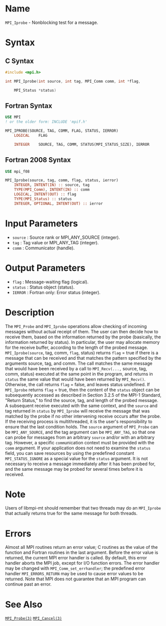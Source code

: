 # Name

`MPI_Iprobe` - Nonblocking test for a message.

# Syntax

## C Syntax

```c
#include <mpi.h>

int MPI_Iprobe(int source, int tag, MPI_Comm comm, int *flag,

    MPI_Status *status)
```

## Fortran Syntax

```fortran
USE MPI
! or the older form: INCLUDE 'mpif.h'

MPI_IPROBE(SOURCE, TAG, COMM, FLAG, STATUS, IERROR)
    LOGICAL    FLAG

    INTEGER    SOURCE, TAG, COMM, STATUS(MPI_STATUS_SIZE), IERROR
```

## Fortran 2008 Syntax

```fortran
USE mpi_f08

MPI_Iprobe(source, tag, comm, flag, status, ierror)
    INTEGER, INTENT(IN) :: source, tag
    TYPE(MPI_Comm), INTENT(IN) :: comm
    LOGICAL, INTENT(OUT) :: flag
    TYPE(MPI_Status) :: status
    INTEGER, OPTIONAL, INTENT(OUT) :: ierror
```


# Input Parameters

* `source` : Source rank or MPI_ANY_SOURCE (integer).
* `tag` : Tag value or MPI_ANY_TAG (integer).
* `comm` : Communicator (handle).

# Output Parameters

* `flag` : Message-waiting flag (logical).
* `status` : Status object (status).
* `IERROR` : Fortran only: Error status (integer).

# Description

The `MPI_Probe` and `MPI_Iprobe` operations allow checking of incoming
messages without actual receipt of them. The user can then decide how to
receive them, based on the information returned by the probe (basically,
the information returned by status). In particular, the user may
allocate memory for the receive buffer, according to the length of the
probed message.
`MPI_Iprobe(source`, tag, comm, `flag`, status) returns `flag` = true if there
is a message that can be received and that matches the pattern specified
by the arguments source, tag, and comm. The call matches the same
message that would have been received by a call to `MPI_Recv(...,`
source, tag, comm, status) executed at the same point in the program,
and returns in `status` the same value that would have been returned by
`MPI_Recv()`. Otherwise, the call returns `flag` = false, and leaves status
undefined.
If `MPI_Iprobe` returns `flag` = true, then the content of the `status` object
can be subsequently accessed as described in Section 3.2.5 of the MPI-1
Standard, "Return Status," to find the source, tag, and length of the
probed message.
A subsequent receive executed with the same context, and the `source` and
tag returned in `status` by `MPI_Iprobe` will receive the message that was
matched by the probe if no other intervening receive occurs after the
probe. If the receiving process is multithreaded, it is the user's
responsibility to ensure that the last condition holds.
The `source` argument of `MPI_Probe` can be `MPI_ANY_SOURCE`, and the tag
argument can be `MPI_ANY_TAG`, so that one can probe for messages from an
arbitrary `source` and/or with an arbitrary tag. However, a specific
`comm`unication context must be provided with the `comm` argument.
If your application does not need to examine the `status` field, you can
save resources by using the predefined constant `MPI_STATUS_IGNORE` as a
special value for the `status` argument.
It is not necessary to receive a message immediately after it has been
probed for, and the same message may be probed for several times before
it is received.

# Note

Users of libmpi-mt should remember that two threads may do an `MPI_Iprobe`
that actually returns true for the same message for both threads.

# Errors

Almost all MPI routines return an error value; C routines as the value
of the function and Fortran routines in the last argument.
Before the error value is returned, the current MPI error handler is
called. By default, this error handler aborts the MPI job, except for
I/O function errors. The error handler may be changed with
`MPI_Comm_set_errhandler`; the predefined error handler `MPI_ERRORS_RETURN`
may be used to cause error values to be returned. Note that MPI does not
guarantee that an MPI program can continue past an error.

# See Also

[`MPI_Probe(3)`](./?file=MPI_Probe.md)
[`MPI_Cancel(3)`](./?file=MPI_Cancel.md)
